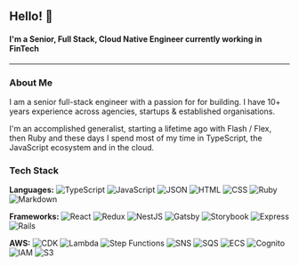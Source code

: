 ## Hello! 👋
#### I'm a Senior, Full Stack, Cloud Native Engineer currently working in FinTech


---

### About Me

I am a senior full-stack engineer with a passion for for building. I have 10+ years experience across agencies, startups & established organisations.

I'm an accomplished generalist, starting a lifetime ago with Flash / Flex, then Ruby and these days I spend most of my time in TypeScript, the JavaScript ecosystem and in the cloud.

### Tech Stack

**Languages:**
![TypeScript](https://img.shields.io/badge/-TypeScript-3178C6?logo=typescript&logoColor=white)
![JavaScript](https://img.shields.io/badge/-JavaScript-F7DF1E?logo=JavaScript&logoColor=black)
![JSON](https://img.shields.io/badge/-JSON-black?logo=json)
![HTML](https://img.shields.io/badge/-HTML-E34F26?logo=html5&logoColor=white)
![CSS](https://img.shields.io/badge/-CSS-1572B6?logo=css3)
![Ruby](https://img.shields.io/badge/-Ruby-CC342D?logo=ruby)
![Markdown](https://img.shields.io/badge/-Markdown-black?logo=markdown)

**Frameworks:**
![React](https://img.shields.io/badge/-React-61DAFB?logo=react&logoColor=white)
![Redux](https://img.shields.io/badge/-Redux-764ABC?logo=redux&logoColor=white)
![NestJS](https://img.shields.io/badge/-NestJS-E0234E?logo=nestjs&logoColor=white)
![Gatsby](https://img.shields.io/badge/-Gatsby-663399?logo=gatsby&logoColor=white)
![Storybook](https://img.shields.io/badge/-Storybook-FF4785?logo=storybook&logoColor=white)
![Express](https://img.shields.io/badge/-Express-black?logo=express)
![Rails](https://img.shields.io/badge/-Rails-CC0000?logo=ruby-on-rails&logoColor=white)

**AWS:**
![CDK](https://img.shields.io/badge/-CDK-232F3E?logo=amazon-aws&logoColor=FF9900)
![Lambda](https://img.shields.io/badge/-Lambda-232F3E?logo=amazon-aws&logoColor=FF9900)
![Step Functions](https://img.shields.io/badge/-Step%20Functions-232F3E?logo=amazon-aws&logoColor=FF9900)
![SNS](https://img.shields.io/badge/-SNS-232F3E?logo=amazon-aws&logoColor=FF9900)
![SQS](https://img.shields.io/badge/-SQS-232F3E?logo=amazon-aws&logoColor=FF9900)
![ECS](https://img.shields.io/badge/-ECS-232F3E?logo=amazon-aws&logoColor=FF9900)
![Cognito](https://img.shields.io/badge/-Cognito-232F3E?logo=amazon-aws&logoColor=FF9900)
![IAM](https://img.shields.io/badge/-IAM-232F3E?logo=amazon-aws&logoColor=FF9900)
![S3](https://img.shields.io/badge/-S3-232F3E?logo=amazon-aws&logoColor=FF9900)


<!--
**craigtsmith/craigtsmith** is a ✨ _special_ ✨ repository because its `README.md` (this file) appears on your GitHub profile.

Here are some ideas to get you started:

- 🔭 I’m currently working on ...
- 🌱 I’m currently learning ...
- 👯 I’m looking to collaborate on ...
- 🤔 I’m looking for help with ...
- 💬 Ask me about ...
- 📫 How to reach me: ...
- 😄 Pronouns: ...
- ⚡ Fun fact: ...
-->
